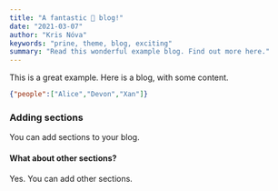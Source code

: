 ```yaml
---
title: "A fantastic 🎉 blog!"
date: "2021-03-07"
author: "Kris Nóva"
keywords: "prine, theme, blog, exciting"
summary: "Read this wonderful example blog. Find out more here."
---
```


This is a great example.
Here is a blog, with some content.

```json
{"people":["Alice","Devon","Xan"]}
```

### Adding sections

You can add sections to your blog.

#### What about other sections?

Yes. You can add other sections.
